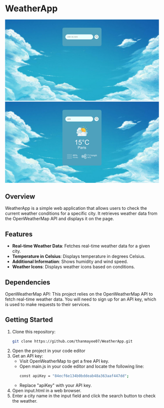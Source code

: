 # WeatherApp

![WeatherApp Screenshot](screenshots/main-img.png)
![WeatherApp Screenshot2](screenshots/city-img.png)

## Overview

WeatherApp is a simple web application that allows users to check the current weather conditions for a specific city. It retrieves weather data from the OpenWeatherMap API and displays it on the page.

## Features

- **Real-time Weather Data**: Fetches real-time weather data for a given city.
- **Temperature in Celsius**: Displays temperature in degrees Celsius.
- **Additional Information**: Shows humidity and wind speed.
- **Weather Icons**: Displays weather icons based on conditions.

## Dependencies

OpenWeatherMap API: This project relies on the OpenWeatherMap API to fetch real-time weather data. You will need to sign up for an API key, which is used to make requests to their services.

## Getting Started

1. Clone this repository:
   ```bash
   git clone https://github.com/thanmayee07/WeatherApp.git
3. Open the project in your code editor
4. Get an API key:
   - Visit OpenWeatherMap to get a free API key.
   - Open main.js in your code editor and locate the following line:
     ```bash
     const apiKey = "84ecf6e134b0bddeab48a363aaf447dd";
   - Replace "apiKey" with your API key.
5. Open input.html in a web browser.
6. Enter a city name in the input field and click the search button to check the weather.
